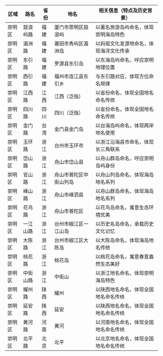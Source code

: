 | 区域 | 路名 | 省份 | 地名 | 相关信息（特点及历史背景） |
|------|------|------|------|---------------------------|
| 崇明区 | 鼓浪屿路 | 福建 | 厦门市思明区鼓浪屿 | 以著名旅游岛屿命名，体现崇明海岛特色 |
| 崇明区 | 湄洲路 | 福建 | 莆田市秀屿区湄洲岛 | 以妈祖文化发源地命名，体现海洋文化传承 |
| 崇明区 | 东引路 | 福建 | 罗源县东引岛 | 以东海岛屿命名，呼应崇明地理位置 |
| 崇明区 | 西引路 | 福建 | 福州市连江县东引乡 | 与东引路对应，体现方位命名规律 |
| 崇明区 | 江西路 | 江西 | 江西（泛指） | 以省份命名，体现全国地名命名传统 |
| 崇明区 | 四川路 | 四川 | 四川（泛指） | 以省份命名，体现全国地名命名传统 |
| 崇明区 | 金门路 | 台湾 | 金门县金门岛 | 以台海岛屿命名，体现两岸地名使用 |
| 崇明区 | 玉环路 | 浙江 | 台州市玉环市 | 以浙江沿海县市命名，体现长三角联系 |
| 崇明区 | 岱山路 | 浙江 | 舟山市岱山县 | 以舟山群岛命名，呼应崇明岛屿身份 |
| 崇明区 | 官山路 | 浙江 | 舟山市普陀区中街山列岛 | 以舟山列岛命名，体现海岛地名系列 |
| 崇明区 | 嵊山路 | 浙江 | 舟山市嵊泗县 | 以舟山群岛命名，体现海岛地名系列 |
| 崇明区 | 花鸟路 | 浙江 | 舟山市普陀区 | 以花鸟岛命名，寓意生态环境优美 |
| 崇明区 | 一江山路 | 浙江 | 台州市椒江区一江山岛 | 以历史名岛命名，承载历史文化记忆 |
| 崇明区 | 大陈路 | 浙江 | 台州市椒江区大陈岛 | 以大陈岛命名，体现海岛地名传统 |
| 崇明区 | 桃花路 | 浙江 | 桃花岛 | 以桃花岛命名，寓意春意盎然生态美好 |
| 崇明区 | 中街山路 | 浙江 | 中街山 | 以浙江地名命名，体现崇明海岛特色 |
| 崇明区 | 耀州路 | 陕西 | 耀州 | 以陕西地名命名，体现全国地名命名传统 |
| 崇明区 | 延安路 | 陕西 | 延安 | 以陕西地名命名，体现全国地名命名传统 |
| 崇明区 | 黄河路 | 河南 | 黄河 | 以河南地名命名，体现全国地名命名传统 |
| 崇明区 | 北平路 | 北京 | 北平 | 以北京地名命名，体现全国地名命名传统 |
